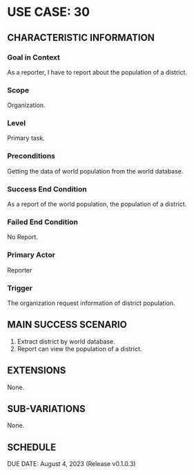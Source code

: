 # USE CASE: 30

## CHARACTERISTIC INFORMATION

### Goal in Context

As a reporter, I have to report about the population of a district.

### Scope

Organization.

### Level

Primary task.

### Preconditions

Getting the data of world population from the world database.

### Success End Condition

As a report of the world population, the population of a district.

### Failed End Condition

No Report.

### Primary Actor

Reporter

### Trigger

The organization request information of district population.

## MAIN SUCCESS SCENARIO

1. Extract district by world database.
2. Report can view the population of a district.

## EXTENSIONS

None.

## SUB-VARIATIONS

None.

## SCHEDULE

DUE DATE: August 4, 2023 (Release v0.1.0.3)
